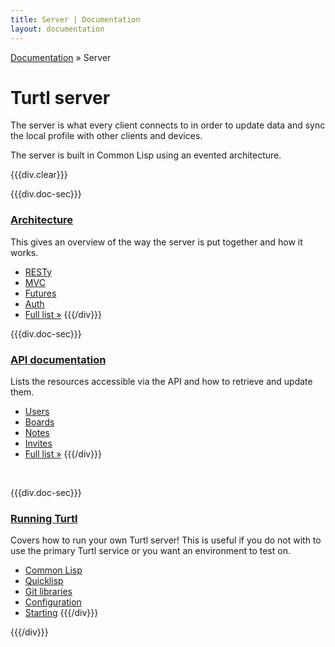 ```yaml
---
title: Server | Documentation
layout: documentation
---
```


<div class="breadcrumb">
    <a href="/docs">Documentation</a> &raquo;
    Server
</div>

# Turtl server

The server is what every client connects to in order to update data and sync the
local profile with other clients and devices.

The server is built in Common Lisp using an evented architecture.

{{{div.clear}}}

{{{div.doc-sec}}}
### [Architecture](/docs/server/architecture)
This gives an overview of the way the server is put together and how it works.

- [RESTy](/docs/server/architecture#resty)
- [MVC](/docs/server/architecture#mvc)
- [Futures](/docs/server/architecture#futures)
- [Auth](/docs/server/architecture#auth)
- [Full list &raquo;](/docs/server/architecture)
{{{/div}}}

{{{div.doc-sec}}}
### [API documentation](/docs/server/api/index)
Lists the resources accessible via the API and how to retrieve and update them.

- [Users](/docs/server/api/users)
- [Boards](/docs/server/api/boards)
- [Notes](/docs/server/api/notes)
- [Invites](/docs/server/api/invites)
- [Full list &raquo;](/docs/server/api/index)
{{{/div}}}

<div class="clearMe">&nbsp;</div>

{{{div.doc-sec}}}
### [Running Turtl](/docs/server/running)
Covers how to run your own Turtl server! This is useful if you do not with to
use the primary Turtl service or you want an environment to test on.

- [Common Lisp](/docs/server/running#common-lisp)
- [Quicklisp](/docs/server/running#quicklisp)
- [Git libraries](/docs/server/running#git-libraries)
- [Configuration](/docs/server/running#configuration)
- [Starting](/docs/server/running#starting)
{{{/div}}}

{{{/div}}}

